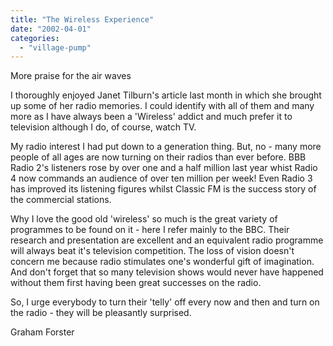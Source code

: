 ```yaml
---
title: "The Wireless Experience"
date: "2002-04-01"
categories: 
  - "village-pump"
---
```


More praise for the air waves

I thoroughly enjoyed Janet Tilburn's article last month in which she brought up some of her radio memories. I could identify with all of them and many more as I have always been a 'Wireless' addict and much prefer it to television although I do, of course, watch TV.

My radio interest I had put down to a generation thing. But, no - many more people of all ages are now turning on their radios than ever before. BBB Radio 2's listeners rose by over one and a half million last year whist Radio 4 now commands an audience of over ten million per week! Even Radio 3 has improved its listening figures whilst Classic FM is the success story of the commercial stations.

Why I love the good old 'wireless' so much is the great variety of programmes to be found on it - here I refer mainly to the BBC. Their research and presentation are excellent and an equivalent radio programme will always beat it's television competition. The loss of vision doesn't concern me because radio stimulates one's wonderful gift of imagination. And don't forget that so many television shows would never have happened without them first having been great successes on the radio.

So, I urge everybody to turn their 'telly' off every now and then and turn on the radio - they will be pleasantly surprised.

Graham Forster
